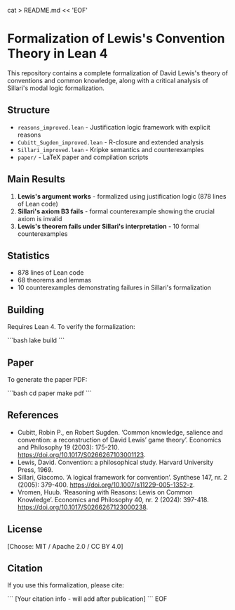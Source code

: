 cat > README.md << 'EOF'
# Formalization of Lewis's Convention Theory in Lean 4

This repository contains a complete formalization of David Lewis's theory of conventions and common knowledge, along with a critical analysis of Sillari's modal logic formalization.

## Structure

- `reasons_improved.lean` - Justification logic framework with explicit reasons
- `Cubitt_Sugden_improved.lean` - R-closure and extended analysis
- `Sillari_improved.lean` - Kripke semantics and counterexamples
- `paper/` - LaTeX paper and compilation scripts

## Main Results

1. **Lewis's argument works** - formalized using justification logic (878 lines of Lean code)
2. **Sillari's axiom B3 fails** - formal counterexample showing the crucial axiom is invalid
3. **Lewis's theorem fails under Sillari's interpretation** - 10 formal counterexamples

## Statistics

- 878 lines of Lean code
- 68 theorems and lemmas
- 10 counterexamples demonstrating failures in Sillari's formalization

## Building

Requires Lean 4. To verify the formalization:

\`\`\`bash
lake build
\`\`\`

## Paper

To generate the paper PDF:

\`\`\`bash
cd paper
make pdf
\`\`\`

## References

- Cubitt, Robin P., en Robert Sugden. ‘Common knowledge, salience and convention: a reconstruction of David Lewis’ game theory’. Economics and Philosophy 19 (2003): 175-210. https://doi.org/10.1017/S0266267103001123.
- Lewis, David. Convention: a philosophical study. Harvard University Press, 1969.
- Sillari, Giacomo. ‘A logical framework for convention’. Synthese 147, nr. 2 (2005): 379-400. https://doi.org/10.1007/s11229-005-1352-z.
- Vromen, Huub. ‘Reasoning with Reasons: Lewis on Common Knowledge’. Economics and Philosophy 40, nr. 2 (2024): 397-418. https://doi.org/10.1017/S0266267123000238.

## License

[Choose: MIT / Apache 2.0 / CC BY 4.0]

## Citation

If you use this formalization, please cite:

\`\`\`
[Your citation info - will add after publication]
\`\`\`
EOF
